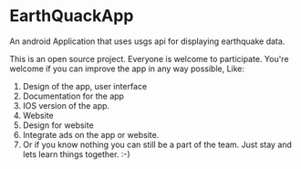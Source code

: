 # EarthQuackApp

An android Application that uses usgs api for displaying earthquake data.

This is an open source project. Everyone is welcome to participate.
You're welcome if you can improve the app in any way possible, Like:
1. Design of the app, user interface
2. Documentation for the app
3. IOS version of the app.
4. Website
5. Design for website
6. Integrate ads on the app or website.
7. Or if you know nothing you can still be a part of the team. Just stay and lets learn things together. :-)
